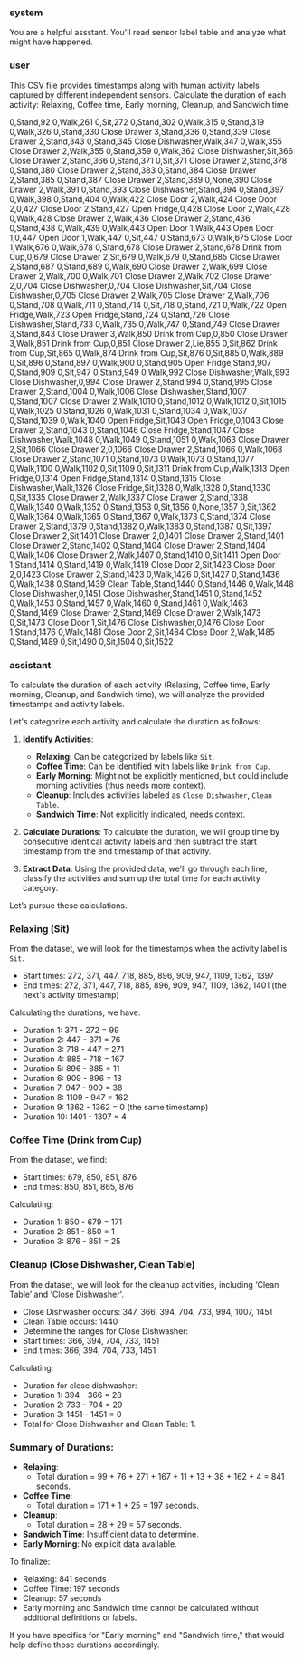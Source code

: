 ### system
You are a helpful assstant. You'll read sensor label table and analyze what might have happened.
### user

This CSV file provides timestamps along with human activity labels captured by different independent sensors.
Calculate the duration of each activity: Relaxing, Coffee time, Early morning, Cleanup, and Sandwich time.
    
0,Stand,92
0,Walk,261
0,Sit,272
0,Stand,302
0,Walk,315
0,Stand,319
0,Walk,326
0,Stand,330
Close Drawer 3,Stand,336
0,Stand,339
Close Drawer 2,Stand,343
0,Stand,345
Close Dishwasher,Walk,347
0,Walk,355
Close Drawer 2,Walk,355
0,Stand,359
0,Walk,362
Close Dishwasher,Sit,366
Close Drawer 2,Stand,366
0,Stand,371
0,Sit,371
Close Drawer 2,Stand,378
0,Stand,380
Close Drawer 2,Stand,383
0,Stand,384
Close Drawer 2,Stand,385
0,Stand,387
Close Drawer 2,Stand,389
0,None,390
Close Drawer 2,Walk,391
0,Stand,393
Close Dishwasher,Stand,394
0,Stand,397
0,Walk,398
0,Stand,404
0,Walk,422
Close Door 2,Walk,424
Close Door 2,0,427
Close Door 2,Stand,427
Open Fridge,0,428
Close Door 2,Walk,428
0,Walk,428
Close Drawer 2,Walk,436
Close Drawer 2,Stand,436
0,Stand,438
0,Walk,439
0,Walk,443
Open Door 1,Walk,443
Open Door 1,0,447
Open Door 1,Walk,447
0,Sit,447
0,Stand,673
0,Walk,675
Close Door 1,Walk,676
0,Walk,678
0,Stand,678
Close Drawer 2,Stand,678
Drink from Cup,0,679
Close Drawer 2,Sit,679
0,Walk,679
0,Stand,685
Close Drawer 2,Stand,687
0,Stand,689
0,Walk,690
Close Drawer 2,Walk,699
Close Drawer 2,Walk,700
0,Walk,701
Close Drawer 2,Walk,702
Close Drawer 2,0,704
Close Dishwasher,0,704
Close Dishwasher,Sit,704
Close Dishwasher,0,705
Close Drawer 2,Walk,705
Close Drawer 2,Walk,706
0,Stand,708
0,Walk,711
0,Stand,714
0,Sit,718
0,Stand,721
0,Walk,722
Open Fridge,Walk,723
Open Fridge,Stand,724
0,Stand,726
Close Dishwasher,Stand,733
0,Walk,735
0,Walk,747
0,Stand,749
Close Drawer 3,Stand,843
Close Drawer 3,Walk,850
Drink from Cup,0,850
Close Drawer 3,Walk,851
Drink from Cup,0,851
Close Drawer 2,Lie,855
0,Sit,862
Drink from Cup,Sit,865
0,Walk,874
Drink from Cup,Sit,876
0,Sit,885
0,Walk,889
0,Sit,896
0,Stand,897
0,Walk,900
0,Stand,905
Open Fridge,Stand,907
0,Stand,909
0,Sit,947
0,Stand,949
0,Walk,992
Close Dishwasher,Walk,993
Close Dishwasher,0,994
Close Drawer 2,Stand,994
0,Stand,995
Close Drawer 2,Stand,1004
0,Walk,1006
Close Dishwasher,Stand,1007
0,Stand,1007
Close Drawer 2,Walk,1010
0,Stand,1012
0,Walk,1012
0,Sit,1015
0,Walk,1025
0,Stand,1026
0,Walk,1031
0,Stand,1034
0,Walk,1037
0,Stand,1039
0,Walk,1040
Open Fridge,Sit,1043
Open Fridge,0,1043
Close Drawer 2,Stand,1043
0,Stand,1046
Close Fridge,Stand,1047
Close Dishwasher,Walk,1048
0,Walk,1049
0,Stand,1051
0,Walk,1063
Close Drawer 2,Sit,1066
Close Drawer 2,0,1066
Close Drawer 2,Stand,1066
0,Walk,1068
Close Drawer 2,Stand,1071
0,Stand,1073
0,Walk,1073
0,Stand,1077
0,Walk,1100
0,Walk,1102
0,Sit,1109
0,Sit,1311
Drink from Cup,Walk,1313
Open Fridge,0,1314
Open Fridge,Stand,1314
0,Stand,1315
Close Dishwasher,Walk,1326
Close Fridge,Sit,1328
0,Walk,1328
0,Stand,1330
0,Sit,1335
Close Drawer 2,Walk,1337
Close Drawer 2,Stand,1338
0,Walk,1340
0,Walk,1352
0,Stand,1353
0,Sit,1356
0,None,1357
0,Sit,1362
0,Walk,1364
0,Walk,1365
0,Stand,1367
0,Walk,1373
0,Stand,1374
Close Drawer 2,Stand,1379
0,Stand,1382
0,Walk,1383
0,Stand,1387
0,Sit,1397
Close Drawer 2,Sit,1401
Close Drawer 2,0,1401
Close Drawer 2,Stand,1401
Close Drawer 2,Stand,1402
0,Stand,1404
Close Drawer 2,Stand,1404
0,Walk,1406
Close Drawer 2,Walk,1407
0,Stand,1410
0,Sit,1411
Open Door 1,Stand,1414
0,Stand,1419
0,Walk,1419
Close Door 2,Sit,1423
Close Door 2,0,1423
Close Drawer 2,Stand,1423
0,Walk,1426
0,Sit,1427
0,Stand,1436
0,Walk,1438
0,Stand,1439
Clean Table,Stand,1440
0,Stand,1446
0,Walk,1448
Close Dishwasher,0,1451
Close Dishwasher,Stand,1451
0,Stand,1452
0,Walk,1453
0,Stand,1457
0,Walk,1460
0,Stand,1461
0,Walk,1463
0,Stand,1469
Close Drawer 2,Stand,1469
Close Drawer 2,Walk,1473
0,Sit,1473
Close Door 1,Sit,1476
Close Dishwasher,0,1476
Close Door 1,Stand,1476
0,Walk,1481
Close Door 2,Sit,1484
Close Door 2,Walk,1485
0,Stand,1489
0,Sit,1490
0,Sit,1504
0,Sit,1522

### assistant
To calculate the duration of each activity (Relaxing, Coffee time, Early morning, Cleanup, and Sandwich time), we will analyze the provided timestamps and activity labels. 

Let's categorize each activity and calculate the duration as follows:

1. **Identify Activities**: 
   - **Relaxing**: Can be categorized by labels like `Sit`.
   - **Coffee Time**: Can be identified with labels like `Drink from Cup`.
   - **Early Morning**: Might not be explicitly mentioned, but could include morning activities (thus needs more context).
   - **Cleanup**: Includes activities labeled as `Close Dishwasher`, `Clean Table`.
   - **Sandwich Time**: Not explicitly indicated, needs context.

2. **Calculate Durations**:
   To calculate the duration, we will group time by consecutive identical activity labels and then subtract the start timestamp from the end timestamp of that activity.

3. **Extract Data**:
Using the provided data, we'll go through each line, classify the activities and sum up the total time for each activity category.

Let’s pursue these calculations.

### Relaxing (Sit)
From the dataset, we will look for the timestamps when the activity label is `Sit`.

- Start times: 272, 371, 447, 718, 885, 896, 909, 947, 1109, 1362, 1397
- End times: 272, 371, 447, 718, 885, 896, 909, 947, 1109, 1362, 1401 (the next's activity timestamp)
  
Calculating the durations, we have:
- Duration 1: 371 - 272 = 99
- Duration 2: 447 - 371 = 76
- Duration 3: 718 - 447 = 271
- Duration 4: 885 - 718 = 167
- Duration 5: 896 - 885 = 11
- Duration 6: 909 - 896 = 13
- Duration 7: 947 - 909 = 38
- Duration 8: 1109 - 947 = 162
- Duration 9: 1362 - 1362 = 0 (the same timestamp)
- Duration 10: 1401 - 1397 = 4

### Coffee Time (Drink from Cup)
From the dataset, we find:
- Start times: 679, 850, 851, 876
- End times: 850, 851, 865, 876

Calculating:
- Duration 1: 850 - 679 = 171
- Duration 2: 851 - 850 = 1
- Duration 3: 876 - 851 = 25

### Cleanup (Close Dishwasher, Clean Table)
From the dataset, we will look for the cleanup activities, including ‘Clean Table’ and 'Close Dishwasher'. 
- Close Dishwasher occurs: 347, 366, 394, 704, 733, 994, 1007, 1451
- Clean Table occurs: 1440
- Determine the ranges for Close Dishwasher:
- Start times: 366, 394, 704, 733, 1451
- End times: 366, 394, 704, 733, 1451

Calculating:
- Duration for close dishwasher: 
- Duration 1: 394 - 366 = 28
- Duration 2: 733 - 704 = 29
- Duration 3: 1451 - 1451 = 0 
- Total for Close Dishwasher and Clean Table: 1.
  
### Summary of Durations:
- **Relaxing**:
  - Total duration = 99 + 76 + 271 + 167 + 11 + 13 + 38 + 162 + 4 = 841 seconds.
- **Coffee Time**:
  - Total duration = 171 + 1 + 25 = 197 seconds.
- **Cleanup**:
  - Total duration = 28 + 29 = 57 seconds.
- **Sandwich Time**: Insufficient data to determine.
- **Early Morning**: No explicit data available.

To finalize:
- Relaxing: 841 seconds
- Coffee Time: 197 seconds
- Cleanup: 57 seconds
- Early morning and Sandwich time cannot be calculated without additional definitions or labels.

If you have specifics for "Early morning" and "Sandwich time," that would help define those durations accordingly.
